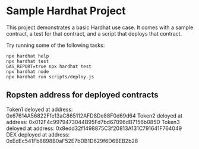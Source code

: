 # Sample Hardhat Project

This project demonstrates a basic Hardhat use case. It comes with a sample contract, a test for that contract, and a script that deploys that contract.

Try running some of the following tasks:

```shell
npx hardhat help
npx hardhat test
GAS_REPORT=true npx hardhat test
npx hardhat node
npx hardhat run scripts/deploy.js
```

## Ropsten address for deployed contracts

Token1 deloyed at address: 0x67614A56822Ffe13aC865112AFD8De88F0d69d64
Token2 deloyed at address: 0x012F4c9979473044B95Fd7bd67096dB7156b085D
Token3 deloyed at address: 0x8edd32f1498875C3f20813A131C791641F764049
DEX deployed at address: 0xEdEc541Fb8898B0aF52E7bDB1D629f6D6BEB2b28
